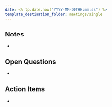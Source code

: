 ```yaml
---
date: <% tp.date.now("YYYY-MM-DDTHH:mm:ss") %>
template_destination_folder: meetings/single
---
```


## Notes
- 


## Open Questions
- 


## Action Items
- 
